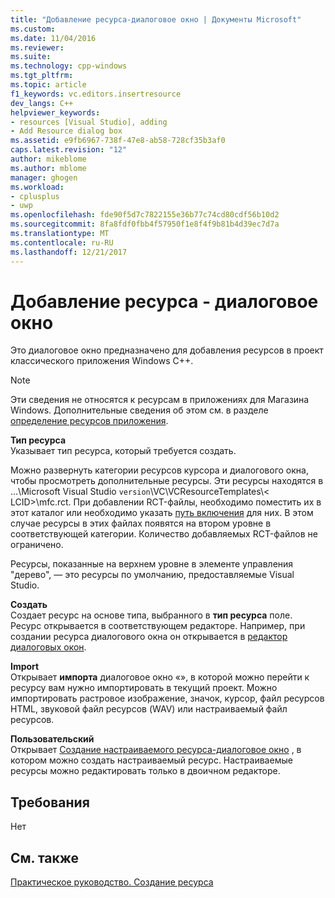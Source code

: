 ```yaml
---
title: "Добавление ресурса-диалоговое окно | Документы Microsoft"
ms.custom: 
ms.date: 11/04/2016
ms.reviewer: 
ms.suite: 
ms.technology: cpp-windows
ms.tgt_pltfrm: 
ms.topic: article
f1_keywords: vc.editors.insertresource
dev_langs: C++
helpviewer_keywords:
- resources [Visual Studio], adding
- Add Resource dialog box
ms.assetid: e9fb6967-738f-47e8-ab58-728cf35b3af0
caps.latest.revision: "12"
author: mikeblome
ms.author: mblome
manager: ghogen
ms.workload:
- cplusplus
- uwp
ms.openlocfilehash: fde90f5d7c7822155e36b77c74cd80cdf56b10d2
ms.sourcegitcommit: 8fa8fdf0fbb4f57950f1e8f4f9b81b4d39ec7d7a
ms.translationtype: MT
ms.contentlocale: ru-RU
ms.lasthandoff: 12/21/2017
---
```

# <a name="add-resource-dialog-box"></a>Добавление ресурса - диалоговое окно
Это диалоговое окно предназначено для добавления ресурсов в проект классического приложения Windows C++.  
  
> [!NOTE]
>  Эти сведения не относятся к ресурсам в приложениях для Магазина Windows. Дополнительные сведения об этом см. в разделе [определение ресурсов приложения](http://msdn.microsoft.com/en-us/476ea844-632c-4467-9ce3-966be1350dd4).  
  
 **Тип ресурса**  
 Указывает тип ресурса, который требуется создать.  
  
 Можно развернуть категории ресурсов курсора и диалогового окна, чтобы просмотреть дополнительные ресурсы. Эти ресурсы находятся в ...\Microsoft Visual Studio `version`\VC\VCResourceTemplates\\< LCID\>\mfc.rct. При добавлении RCT-файлы, необходимо поместить их в этот каталог или необходимо указать [путь включения](../windows/how-to-specify-include-directories-for-resources.md) для них. В этом случае ресурсы в этих файлах появятся на втором уровне в соответствующей категории. Количество добавляемых RCT-файлов не ограничено.  
  
 Ресурсы, показанные на верхнем уровне в элементе управления "дерево", — это ресурсы по умолчанию, предоставляемые Visual Studio.  
  
 **Создать**  
 Создает ресурс на основе типа, выбранного в **тип ресурса** поле. Ресурс открывается в соответствующем редакторе. Например, при создании ресурса диалогового окна он открывается в [редактор диалоговых окон](../windows/dialog-editor.md).  
  
 **Import**  
 Открывает **импорта** диалоговое окно «», в которой можно перейти к ресурсу вам нужно импортировать в текущий проект. Можно импортировать растровое изображение, значок, курсор, файл ресурсов HTML, звуковой файл ресурсов (WAV) или настраиваемый файл ресурсов.  
  
 **Пользовательский**  
 Открывает [Создание настраиваемого ресурса-диалоговое окно](../windows/new-custom-resource-dialog-box.md) , в котором можно создать настраиваемый ресурс. Настраиваемые ресурсы можно редактировать только в двоичном редакторе.  
  
## <a name="requirements"></a>Требования  
 Нет  
  
## <a name="see-also"></a>См. также  
 [Практическое руководство. Создание ресурса](../windows/how-to-create-a-resource.md)